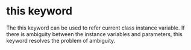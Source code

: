 # this keyword

The this keyword can be used to refer current class instance variable. If there is ambiguity between the instance variables and parameters, this keyword resolves the problem of ambiguity. 
